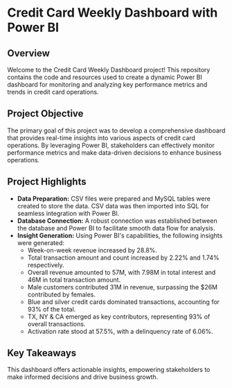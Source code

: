 # Credit Card Weekly Dashboard with Power BI

## Overview
Welcome to the Credit Card Weekly Dashboard project! This repository contains the code and resources used to create a dynamic Power BI dashboard for monitoring and analyzing key performance metrics and trends in credit card operations.

## Project Objective
The primary goal of this project was to develop a comprehensive dashboard that provides real-time insights into various aspects of credit card operations. By leveraging Power BI, stakeholders can effectively monitor performance metrics and make data-driven decisions to enhance business operations.

## Project Highlights
- **Data Preparation:** CSV files were prepared and MySQL tables were created to store the data. CSV data was then imported into SQL for seamless integration with Power BI.
- **Database Connection:** A robust connection was established between the database and Power BI to facilitate smooth data flow for analysis.
- **Insight Generation:** Using Power BI's capabilities, the following insights were generated:
  - Week-on-week revenue increased by 28.8%.
  - Total transaction amount and count increased by 2.22% and 1.74% respectively.
  - Overall revenue amounted to 57M, with 7.98M in total interest and 46M in total transaction amount.
  - Male customers contributed 31M in revenue, surpassing the $26M contributed by females.
  - Blue and silver credit cards dominated transactions, accounting for 93% of the total.
  - TX, NY & CA emerged as key contributors, representing 93% of overall transactions.
  - Activation rate stood at 57.5%, with a delinquency rate of 6.06%.

## Key Takeaways
This dashboard offers actionable insights, empowering stakeholders to make informed decisions and drive business growth.
